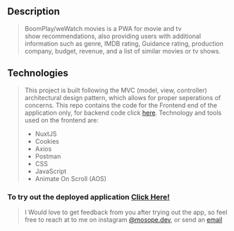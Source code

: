 ## Description
> BoomPlay/weWatch movies is a PWA for movie and tv show recommendations, also providing users with additional information such as genre, IMDB rating, Guidance rating, production company, budget, revenue, and a list of similar movies or tv shows.
## Technologies
> This project is built following the MVC (model, view, controller) architectural design pattern, which allows for proper seperations of concerns. This repo contains the code for the Frontend end of the application only, for backend code click [here](https://github.com/Mosope-Adeyemi-dev/BoomPlay-API).
Technology and tools used on the frontend are:
> - NuxtJS
> - Cookies
> - Axios
> - Postman
> - CSS
> - JavaScript
> - Animate On Scroll (AOS)

### To try out the deployed application [Click Here!](https://we-watch-movies.netlify.app/sign-up)
> I Would love to get feedback from you after trying out the app, so feel free to reach at to me on instagram [@mosope.dev](https://www.instagram.com/mosope.dev/), or send an [email](mosope.adeyemi.dev@gmail.com)
